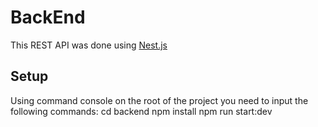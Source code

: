# BackEnd

This REST API was done using [Nest.js](https://nestjs.com/)

## Setup
Using command console on the root of the project you need to input the following commands:
cd backend
npm install
npm run start:dev

